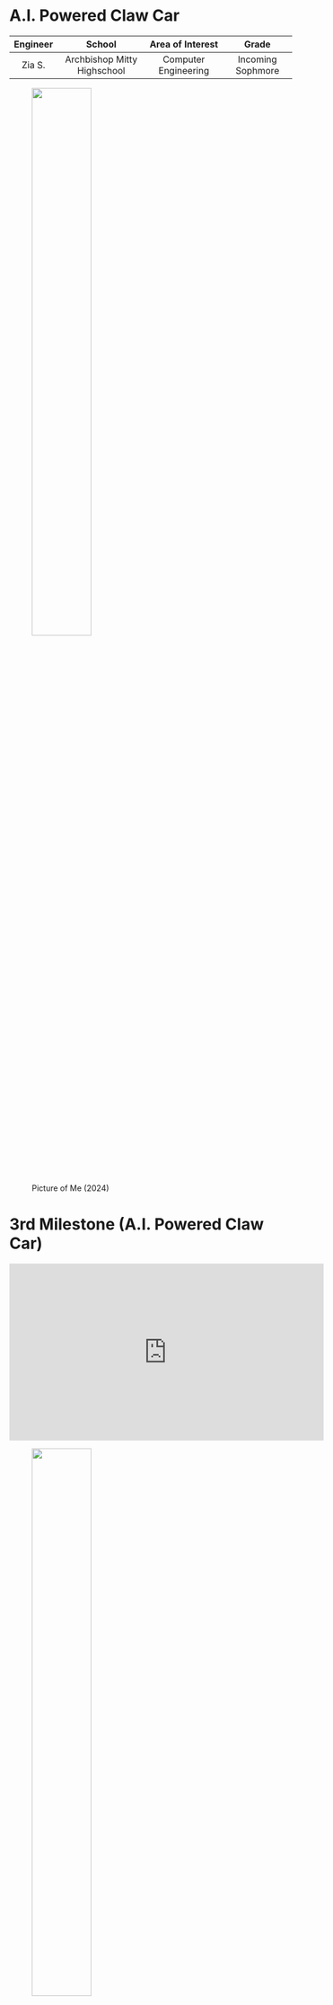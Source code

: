 # A.I. Powered Claw Car
<!--Replace this text with a brief description (2-3 sentences) of your project. This description should draw the reader in and make them interested in what you've built. You can include what the biggest challenges, takeaways, and triumphs from completing the project were. As you complete your portfolio, remember your audience is less familiar than you are with all that your project entails!-->

| **Engineer** | **School** | **Area of Interest** | **Grade** |
|:--:|:--:|:--:|:--:|
| Zia S. | Archbishop Mitty Highschool | Computer Engineering | Incoming Sophmore |

<figure>
  <img src="Zia.jpg"  width="50%" height="50%">
  <figcaption>Picture of Me (2024)</figcaption>
</figure>
  
# 3rd Milestone (A.I. Powered Claw Car)

<iframe width="560" height="315" src="https://www.youtube.com/embed/YPYSJYxstzI" title="Zia S. Third Milestone" frameborder="0" allow="accelerometer; autoplay; clipboard-write; encrypted-media; gyroscope; picture-in-picture; web-share" referrerpolicy="strict-origin-when-cross-origin" allowfullscreen></iframe>


<figure>
  <img src="New_CarPic.jpg" width="50%" height="50%">
</figure>
<figure>
  <img src="Remote.jpg" width="50%" height="50%">
</figure>

<!--For your final milestone, explain the outcome of your project. Key details to include are:
- What you've accomplished since your previous milestone
- What your biggest challenges and triumphs were at BSE
- A summary of key topics you learned about
- What you hope to learn in the future after everything you've learned at BSE-->

<h1>Summary</h1>
<h2>Project</h2>
My project is an A.I. Powered Claw Car, a robot controlled by a wireless remote that travels using 4 wheels and has a servo-powered claw attached on top. Using a raspberry camera module and the object identification A.I. program, Tensorflow, it is capable of identifying various objects based a training data set and pick them up with the claw. <br>

<h2>Components</h2>
<ul>
  <li>4 Wheel Acrylic Car Chassis</li>
  <li>RC Wheels</li>
  <li>TT Motors</li>
  <li>L298N Motor Driver Module</li>
  <li>Arduino Uno</li>
  <li>Arduino Nano</li>
  <li>Arduino Joystick Module</li>
  <li>Jumper Cables</li>
  <li>Small Breadboards</li>
  <li>9V Batteries</li>
  <li>NRF24L01 Wireless Modules<1i>
  <li>Cokoino Claw Arm</li>
  <li>Wooden Board</li>
  <li>Small Switch</li>
  <li>1 uF Capacitors</li>
</ul>

<h2>How Components Work Together</h2>
&nbsp;&nbsp;&nbsp;&nbsp;&nbsp;The Arduino Nano, the joystick module, the small breadboard, and the wireless module are all mounted on a small, rectangular board with the battery velcroed behind. The battery powers the Arduino Nano that contains the code to read the analog values of joystick based on its position, convert the values into bytes (integers 0-255), and transmit those values through the wireless module to be received by the wireless module of the Arduino Nano on the car chassis. With the switch, the remote can be turned on and off. The Arduino Uno on the car chassis processes the received values and based on them, commands the motor driver to power the wheels in a certain direction. For example, holding the joystick forward will move the car forwards, holding it backward moves the car backwards, and vice versa for turining left and right. The entire car chassis is also powered by a 9V battery. 

<h2>Progress</h2> <!-- What I did in previous milestones and what I did for third milestone. -->
<!--&nbsp;&nbsp;&nbsp;&nbsp;&nbsp;For the third milestone, I cut out a small rectangular board with a saw and drilled holes into it to act as the base for my remote. I then screwed the joystick module on the board and using the breadboard adhesive, mounted the small breadboard with the Arduino Nano on the board as well. I then made the necessary connection for the remote to work using the jumper cables and also attached the battery to the back of the board using velcro. Finally, I finished the remote by taping the wireless module to the middle of the board. I also setup the necessary connections on the Arduino Uno of the car to make sure that the wireless module was working properly. I coded the remote and the car and was successfully able to control the car wirelessly with little latency. However, I later realized that the car chassis I had from milestone 1 was not large enough to fit all of the necessary hardware for the robot so I asked my instructors for a bigger car chassis to replace it. I assembled the new chassis with four new motors mand mounted the Arduino Uno, a new motor driver, a small breadboard for ground and power connections, and a 9V battery to it. I then reprogrammed the Arduino Uno to controll four wheels instead of two. Finally, I mounted the claw on top of the car using screws and tested the car to see how well it could move with the heavy claw. It worked very well and was able to move effortlessly. 

<h2>Challenges Faced</h2>
&nbsp;&nbsp;&nbsp;&nbsp;&nbsp;I had many challenges with the third milestone with one of the them being the setup of the wireless module. It required very specific code and wire connections for it to work properly as it has 7 pins that neeeded to be connected to specfic places on the Arduinos for it to work properly. When it did not work the first time, I had to solder a capacitor to each module for less power fluctations so that a smooth connection could be created bewteen the two wireless modules. It started working afterwards, but I then ran into another issue with the transmission of data. At first, I coded the remote to transmit the x value first and then the y value of the joystick module to the car, causing a bug in which the value that was received second would permanently drop the zero and not update. To fix this, I changed the code to send the joystick values in a structure or a data package so the values were sent at the same time. Overall, it took me almost two days to setup the wireless modules. Another challenge I faced was that one motor would always be slower than the other when moving forward, leading to the car turning. This was a problem most likely caused by the universal wheel or the motor driver glitching out but was fixed when I switched to the new car chassis with four wheels, making it virtually impossible for it to not move forward when intended. The switch unfortunetly led to a new problem that wasted three days. The previous motor driver was capable of controlling the speed of the motors with purely code, but the new motor driver needed a separate pin, the Enable pin, to be connected to the 
Arduino Uno in order to control the speed of the motors. I was absolutely not able to get this to work and tried multiple motor drivers to find out what was wrong. In the end, I gave on on speed control as it was already taking up too much time and moved on to coding the new controls for the car. I was able to control the car as before except it would go forward without turning which was fantastic but run into yet another issue: my computer suddenly stopped working and was not able to access the arduino .inos for the remote and the car, disallowing me from further debugging. I cannot access the codes which is why they are not on this portfolio. As such, I am forced to leave the car and remote as they are despite any bugs that may come up. 

<h2>Next Step</h2>
&nbsp;&nbsp;&nbsp;&nbsp;&nbsp; For my modifications or final milestone, I shall add the A.I aspect of the project and use Tensorflow, an object identification program, to power the claw using a Raspberry Pi. 

<h2>Hexapod_Ultrasonic2_OLED.ino</h2>

```c++


```

<!--**Don't forget to replace the text below with the embedding for your milestone video. Go to Youtube, click Share -> Embed, and copy and paste the code to replace what's below.**-->

# Second Milestone (A.I. Powered Claw Car)

<iframe width="560" height="315" src="https://www.youtube.com/embed/mGiasDcI_J0" title="Zia S. Second Milestone" frameborder="0" allow="accelerometer; autoplay; clipboard-write; encrypted-media; gyroscope; picture-in-picture; web-share" referrerpolicy="strict-origin-when-cross-origin" allowfullscreen></iframe>

<figure>
  <img src="Claw_Picc.jpg" width="534.9527" height="500">
</figure>

<h1>Summary</h1>
<h2>Project</h2>
My project is an A.I. Powered Claw Car, a robot that travels using 2 wheels controlled by servos and has a claw attached on top. Using a raspberry camera module and an object identification A.I. program, it is capable of identifying various objects based a training data set and pick them up with the claw. <br>

<h2>Components</h2>
<ul>
  <li>Acrylic Plates</li>
  <li>Arduino Nano</li>
  <li>Arduino Shield</li>
  <li>Servo Package</li>
  <li>Joysticks</li>
  <li>USB Cable</li>
  <li>Jumper Cables</li>
  <li>Battery Case</li>
  <li>AA Batteries</li>
  <li>Turntable</li>
</ul>

<h2>How Components Work Together</h2>
&nbsp;&nbsp;&nbsp;&nbsp;&nbsp; The acrylic parts of the claw act as the base and main body that house the servos, Arduino Nano, and Arduino shield. The base of the claw has a servo that rotates a ball-bearing wheel, rotatating the entire claw. Two other servos control the arm of the claw, making it capable of moving up or down. The final servo controls the actual claw; it is attached to one claw half with a gear at the end that is in contact with the gear of the other claw half so when the servo rotates, the entire claw grabs or releases. The servos are controlled by two joysticks that are connected to the Arduino Nano; one controls the rotation and position of the claw arm and the other control the claw itself. 

<h2>Progress</h2>
&nbsp;&nbsp;&nbsp;&nbsp;&nbsp;For the second milestone, I had to cut the ground and voltage wires of the battery port of the claw and solder them to a new battery case as lithium batteries are not allowed in Bluestamp projects. Before beginning assembly, I used the Arduino program, Servo_90_ADJ.ino, provided by the pdf claw tutorial to adjust the servos to all be 90°, using a USB to connect the Arduino Nano to my computer. I then assembled the stand for the Arduino Nano and shield using standoffs and did the same for the ball-bearing base of the claw arm. Next, I added the servo for the base of the claw arm and attached a rectangular piece to it that would allow the servo to rotate the entire base. I then screwed together the claw arm with two servos, making sure that they were straight. Finally, I screwed in the servo for the claw and attached the claw half to it and lined up the other half with the first. I then assembled a simple controller using one of the acrylic plates and screwing in two joysticks. I then did the necessary wiring for the claw to properly work and be controllled by the claw. I uploaded the Arduino program, Arm.ino, provided by the tutorial to the Arduino Nano, allowing me to control the claw with the joysticks. 

<h2>Challenges Faced</h2>
&nbsp;&nbsp;&nbsp;&nbsp;&nbsp;One of the major problems I faced with the claw assembly was screwing in small screws into tiny nuts in tight spaces. It was quite difficult for me and wasted a lot of time. Eventually, I figured out a way to make it easier by always turning the claw over to a side in which the nut would be lying down to facilitate the screwing process. Another problem I faced was accidently attached the rectangular piece the wrong way on the base servo. This was an issue because one, the traction of the servo and the ball-bearing base was weak, leading to little rotation, and two, removing the servo arm from the rectangular piece is difficult. The servo arm is attached to the retangular piece using self-tapping screws which are difficult to remove once they are screwed in. It also did not help that the screwdriver I was using broke away from the handle, making it ineffective. I wasted more time trying to remove the self-tapping screws but managed to get them out using a plier that had a good grip on them. <br>

<h2>Next Step</h2>
&nbsp;&nbsp;&nbsp;&nbsp;&nbsp;My third milestone will be mounting the claw onto the car and programming them to be controlled by the same controller by making communication between the Arduino Uno of the car and Arduino Nano of the claw possible. I must learn how to make communication between two Arduino board possible and how to make a custom controller for the robot. <br> <br>

<h2>Servo_90_ADJ.ino</h2>

```c++
//
/*
 * This code applies to cokoino mechanical arm
 * Through this link you can download the source code:
 * https://github.com/Cokoino/CKK0006
 * Company web site:
 * http://cokoino.com/

#include<Servo.h>
Servo myservo1;  // Create a servo class
Servo myservo2;  // Create a servo class
Servo myservo3;  // Create a servo class
Servo myservo4;  // Create a servo class

void setup() {  
myservo1.attach(4);  //Set the servo control pin as D4
myservo2.attach(5);  //Set the servo control pin as D5
myservo3.attach(6);  //Set the servo control pin as D6
myservo4.attach(7);  //Set the servo control pin as D7
delay(100);          //delay 100ms 
}
/////////////////////////////////////////////////////////
void loop() {
 myservo1.write(90);  //The servo is 90 degrees
 myservo2.write(90);  //The servo is 90 degrees
 myservo3.write(90);  //The servo is 90 degrees
 myservo4.write(90);  //The servo is 90 degrees
 delay(1000);
 }
```

<h2>Schematic</h2>

<figure>
  <img src="M2_Schematic.jpg" alt="Provided by Cokoino" width="600" height="374">
  <figcaption>Provided by Cokoino.</figcaption>
</figure>

<h2>Arm.ino</h2>

```c++
/*
 * This code applies to cokoino mechanical arm
 * Through this link you can download the source code:
 * https://github.com/Cokoino/CKK0006
 * Company web site:
 * http://cokoino.com/
 *                                     ________
 *                         ----|servo4| 
 *                        |            --------
 *                    |servo3|   
 *                        |
 *                        |
 *                    |servo2|
 *                        |
 *                        |
 *                  ___________
 *                  |  servo1 |
 *         ____________________
 *         ____________________
 * Fanctions:
 * arm.servo1.read();   //read the servo of angle
 * arm.servo2.read();
 * arm.servo3.read();
 * arm.servo4.read();
 * 
 * arm.servo1.write(angle);   //servo run
 * arm.servo2.write(angle);
 * arm.servo3.write(angle);
 * arm.servo4.write(angle);
 * 
 * arm.left(speed);    //perform the action 
 * arm.right(speed);
 * arm.up(speed);
 * arm.down(speed);
 * arm.open(speed);
 * arm.close(speed);
 * 
 * arm.captureAction();    //capture the current action,return pointer array
 * arm.do_action(int *p,int speed);  //P is a pointer to the array
 * 
 * arm.JoyStickL.read_x(); //Returns joystick numerical
 * arm.JoyStickL.read_y();
 * arm.JoyStickR.read_x();
 * arm.JoyStickR.read_y();
 */
#include "src/CokoinoArm.h"
#define buzzerPin 9

CokoinoArm arm;
int xL,yL,xR,yR;

const int act_max=10;    //Default 10 action,4 the Angle of servo
int act[act_max][4];    //Only can change the number of action
int num=0,num_do=0;
///////////////////////////////////////////////////////////////
void turnUD(void){
  if(xL!=512){
    if(0<=xL && xL<=100){arm.up(10);return;}
    if(900<xL && xL<=1024){arm.down(10);return;} 
    if(100<xL && xL<=200){arm.up(20);return;}
    if(800<xL && xL<=900){arm.down(20);return;}
    if(200<xL && xL<=300){arm.up(25);return;}
    if(700<xL && xL<=800){arm.down(25);return;}
    if(300<xL && xL<=400){arm.up(30);return;}
    if(600<xL && xL<=700){arm.down(30);return;}
    if(400<xL && xL<=480){arm.up(35);return;}
    if(540<xL && xL<=600){arm.down(35);return;} 
    }
}
///////////////////////////////////////////////////////////////
void turnLR(void){
  if(yL!=512){
    if(0<=yL && yL<=100){arm.right(0);return;}
    if(900<yL && yL<=1024){arm.left(0);return;}  
    if(100<yL && yL<=200){arm.right(5);return;}
    if(800<yL && yL<=900){arm.left(5);return;}
    if(200<yL && yL<=300){arm.right(10);return;}
    if(700<yL && yL<=800){arm.left(10);return;}
    if(300<yL && yL<=400){arm.right(15);return;}
    if(600<yL && yL<=700){arm.left(15);return;}
    if(400<yL && yL<=480){arm.right(20);return;}
    if(540<yL && yL<=600){arm.left(20);return;}
  }
}
///////////////////////////////////////////////////////////////
void turnCO(void){
  if(xR!=512){
    if(0<=xR && xR<=100){arm.close(0);return;}
    if(900<xR && xR<=1024){arm.open(0);return;} 
    if(100<xR && xR<=200){arm.close(5);return;}
    if(800<xR && xR<=900){arm.open(5);return;}
    if(200<xR && xR<=300){arm.close(10);return;}
    if(700<xR && xR<=800){arm.open(10);return;}
    if(300<xR && xR<=400){arm.close(15);return;}
    if(600<xR && xR<=700){arm.open(15);return;}
    if(400<xR && xR<=480){arm.close(20);return;}
    if(540<xR && xR<=600){arm.open(20);return;} 
    }
}
///////////////////////////////////////////////////////////////
void date_processing(int *x,int *y){
  if(abs(512-*x)>abs(512-*y))
    {*y = 512;}
  else
    {*x = 512;}
}
///////////////////////////////////////////////////////////////
void buzzer(int H,int L){
  while(yR<420){
    digitalWrite(buzzerPin,HIGH);
    delayMicroseconds(H);
    digitalWrite(buzzerPin,LOW);
    delayMicroseconds(L);
    yR = arm.JoyStickR.read_y();
    }
  while(yR>600){
    digitalWrite(buzzerPin,HIGH);
    delayMicroseconds(H);
    digitalWrite(buzzerPin,LOW);
    delayMicroseconds(L);
    yR = arm.JoyStickR.read_y();
    }
}
///////////////////////////////////////////////////////////////
void C_action(void){
  if(yR>800){
    int *p;
    p=arm.captureAction();
    for(char i=0;i<4;i++){
    act[num][i]=*p;
    p=p+1;     
    }
    num++;
    num_do=num;
    if(num>=act_max){
      num=0;
      buzzer(600,400);
      }
    while(yR>600){yR = arm.JoyStickR.read_y();}
    //Serial.println(act[0][0]);
  }
}
///////////////////////////////////////////////////////////////
void Do_action(void){
  if(yR<220){
    buzzer(200,300);
    for(int i=0;i<num_do;i++){
      arm.do_action(act[i],15);
      }
    num=0;
    while(yR<420){yR = arm.JoyStickR.read_y();}
    for(int i=0;i<2000;i++){
      digitalWrite(buzzerPin,HIGH);
      delayMicroseconds(200);
      digitalWrite(buzzerPin,LOW);
      delayMicroseconds(300);        
    }
  }
}
///////////////////////////////////////////////////////////////
void setup() {
  //Serial.begin(9600);
  //arm of servo motor connection pins
  arm.ServoAttach(4,5,6,7);
  //arm of joy stick connection pins : xL,yL,xR,yR
  arm.JoyStickAttach(A0,A1,A2,A3);
  pinMode(buzzerPin,OUTPUT);
}
///////////////////////////////////////////////////////////////
void loop() {
  xL = arm.JoyStickL.read_x();
  yL = arm.JoyStickL.read_y();
  xR = arm.JoyStickR.read_x();
  yR = arm.JoyStickR.read_y();
  date_processing(&xL,&yL);
  date_processing(&xR,&yR);
  turnUD();
  turnLR();
  turnCO();
  C_action();
  Do_action();
}
```

# First Milestone (A.I. Powered Claw Car)

<iframe width="560" height="315" src="https://www.youtube.com/embed/jHtg-IWIxA0" title="Zia S. First Milestone" frameborder="0" allow="accelerometer; autoplay; clipboard-write; encrypted-media; gyroscope; picture-in-picture; web-share" referrerpolicy="strict-origin-when-cross-origin" allowfullscreen></iframe>

<img src="Car_Pic.jpg"  width="500" height="474">

<h1>Summary</h1>

<h2>Project</h2>
My project is an A.I. Powered Claw Car, a robot that travels using 2 wheels controlled by servos and has a claw attached on top. Using a raspberry camera module and an object identification A.I. program, it is capable of identifying various objects based a training data set and pick them up with the claw. <br>

<h2>Components</h2>
<ul>
  <li>Acrylic Plate</li>
  <li>Arduino Uno</li>
  <li>Mini Breadboard</li>
  <li>TT Wheel</li>
  <li>1" Wheel</li>
  <li>TT Motor</li>
  <li>WLAN Module</li>
  <li>USB Cable</li>
  <li>Jumper Cables</li>
  <li>9V Battery</li>
  <li>IR Reciever</li>
  <li>IR Controller</li>
  <li>Velcro</li>
</ul> <br>

<h2>How Components Work Together</h2>
&nbsp;&nbsp;&nbsp;&nbsp;&nbsp; The acrylic plate acts as the base of the car; everything including the servos, Arduino Uno, mini breadboard, L9110 module, universal wheel, and 9V Battery is attached to it. Whenever a button is pressed on the IR controller, the IR reciever recieves the signal and sends it to the Arduino Uno. The Uno then processes the signal and depending on the button pressed, sends a signal to the L9110 module with the specific activation truth table. This activates the motors and moves the car. 

<h2>Progress</h2>
&nbsp;&nbsp;&nbsp;&nbsp;&nbsp;For the first milestone, I assembled the whole car and downloaded the necessary software, such as the Arduino library IRRemote and the Processing IDE, to control the car using the IR remote. 
<h2>Challenges Faced</h2>
&nbsp;&nbsp;&nbsp;&nbsp;&nbsp; I had a few troubles attaching the motors to the acrylic plate as the window for attachment was very tight and took me a bit to attach. I also wasted much time looking for specific standoffs that were missing from my kit that were needed for the universal wheel and ended up having to use slightly longer standoffs. 

<h2>Next Step</h2>
&nbsp;&nbsp;&nbsp;&nbsp;&nbsp;The next step is completing my second milestone: assembling the claw and programming it.<br><br>

<h2>Car_Remote_Control.ino</h2>

<h2>Schematic</h2>

<figure>
  <img src="M1_Schematic.jpg" alt="Provided by SunFounder" width="600" height="400">
  <figcaption>Provided by Cokoino.</figcaption>
</figure>
  
```c++
#include <IRremote.h>

const int IR_RECEIVE_PIN = 12;  // Define the pin number for the IR Sensor

const int A_1B = 5;
const int A_1A = 6;
const int B_1B = 9;
const int B_1A = 10;


int speed = 150;

void setup() {
  Serial.begin(9600);

  //motor
  pinMode(A_1B, OUTPUT);
  pinMode(A_1A, OUTPUT);
  pinMode(B_1B, OUTPUT);
  pinMode(B_1A, OUTPUT);

  //IR remote
  IrReceiver.begin(IR_RECEIVE_PIN, ENABLE_LED_FEEDBACK);  // Start the IR receiver // Start the receiver
  Serial.println("REMOTE CONTROL START");

}

void loop() {

  if (IrReceiver.decode()) {
    //    Serial.println(results.value,HEX);
    String key = decodeKeyValue(IrReceiver.decodedIRData.command);
    if (key != "ERROR") {
      Serial.println(key);

      if (key == "+") {
        speed += 50;
      } else if (key == "-") {
        speed -= 50;
      } else if (key == "2") {
        moveForward(speed);
        delay(1000);
      } else if (key == "1") {
        moveLeft(speed);
      } else if (key == "3") {
        moveRight(speed);
      } else if (key == "4") {
        turnLeft(speed);
      } else if (key == "6") {
        turnRight(speed);
      } else if (key == "7") {
        backLeft(speed);
      } else if (key == "9") {
        backRight(speed);
      } else if (key == "8") {
        moveBackward(speed);
        delay(1000);
      }

      if (speed >= 255) {
        speed = 255;
      }
      if (speed <= 0) {
        speed = 0;
      }
      delay(500);
      stopMove();
    }

    IrReceiver.resume();  // Enable receiving of the next value
  }
}

void moveForward(int speed) {
  analogWrite(A_1B, 0);
  analogWrite(A_1A, speed);
  analogWrite(B_1B, speed);
  analogWrite(B_1A, 0);
}

void moveBackward(int speed) {
  analogWrite(A_1B, speed);
  analogWrite(A_1A, 0);
  analogWrite(B_1B, 0);
  analogWrite(B_1A, speed);
}

void turnRight(int speed) {
  analogWrite(A_1B, speed);
  analogWrite(A_1A, 0);
  analogWrite(B_1B, speed);
  analogWrite(B_1A, 0);
}

void turnLeft(int speed) {
  analogWrite(A_1B, 0);
  analogWrite(A_1A, speed);
  analogWrite(B_1B, 0);
  analogWrite(B_1A, speed);
}

void moveLeft(int speed) {
  analogWrite(A_1B, 0);
  analogWrite(A_1A, speed);
  analogWrite(B_1B, 0);
  analogWrite(B_1A, 0);
}

void moveRight(int speed) {
  analogWrite(A_1B, 0);
  analogWrite(A_1A, 0);
  analogWrite(B_1B, speed);
  analogWrite(B_1A, 0);
}

void backLeft(int speed) {
  analogWrite(A_1B, speed);
  analogWrite(A_1A, 0);
  analogWrite(B_1B, 0);
  analogWrite(B_1A, 0);
}

void backRight(int speed) {
  analogWrite(A_1B, 0);
  analogWrite(A_1A, 0);
  analogWrite(B_1B, 0);
  analogWrite(B_1A, speed);
}

void stopMove() {
  analogWrite(A_1B, 0);
  analogWrite(A_1A, 0);
  analogWrite(B_1B, 0);
  analogWrite(B_1A, 0);
}


String decodeKeyValue(long result)
{
  switch(result){
    case 0x16:
      return "0";
    case 0xC:
      return "1"; 
    case 0x18:
      return "2"; 
    case 0x5E:
      return "3"; 
    case 0x8:
      return "4"; 
    case 0x1C:
      return "5"; 
    case 0x5A:
      return "6"; 
    case 0x42:
      return "7"; 
    case 0x52:
      return "8"; 
    case 0x4A:
      return "9"; 
    case 0x9:
      return "+"; 
    case 0x15:
      return "-"; 
    case 0x7:
      return "EQ"; 
    case 0xD:
      return "U/SD";
    case 0x19:
      return "CYCLE";         
    case 0x44:
      return "PLAY/PAUSE";   
    case 0x43:
      return "FORWARD";   
    case 0x40:
      return "BACKWARD";   
    case 0x45:
      return "POWER";   
    case 0x47:
      return "MUTE";   
    case 0x46:
      return "MODE";       
    case 0x0:
      return "ERROR";   
    default :
      return "ERROR";
    }
}
}

```

<!--# Schematics 
Here's where you'll put images of your schematics. [Tinkercad](https://www.tinkercad.com/blog/official-guide-to-tinkercad-circuits) and [Fritzing](https://fritzing.org/learning/) are both great resoruces to create professional schematic diagrams, though BSE recommends Tinkercad becuase it can be done easily and for free in the browser. 


# Bill of Materials
Here's where you'll list the parts in your project. To add more rows, just copy and paste the example rows below.
Don't forget to place the link of where to buy each component inside the quotation marks in the corresponding row after href =. Follow the guide [here]([url](https://www.markdownguide.org/extended-syntax/)) to learn how to customize this to your project needs. 

| **Part** | **Note** | **Price** | **Link** |
|:--:|:--:|:--:|:--:|
| Item Name | What the item is used for | $Price | <a href="https://www.amazon.com/Arduino-A000066-ARDUINO-UNO-R3/dp/B008GRTSV6/"> Link </a> |
|:--:|:--:|:--:|:--:|
| Item Name | What the item is used for | $Price | <a href="https://www.amazon.com/Arduino-A000066-ARDUINO-UNO-R3/dp/B008GRTSV6/"> Link </a> |
|:--:|:--:|:--:|:--:|
| Item Name | What the item is used for | $Price | <a href="https://www.amazon.com/Arduino-A000066-ARDUINO-UNO-R3/dp/B008GRTSV6/"> Link </a> |
|:--:|:--:|:--:|:--:|-->

# Starter Project (Retro Arcade Console)

<iframe width="560" height="315" src="https://www.youtube.com/embed/hHAm_oHuuT8" title="Zia C. Starter Project" frameborder="0" allow="accelerometer; autoplay; clipboard-write; encrypted-media; gyroscope; picture-in-picture; web-share" referrerpolicy="strict-origin-when-cross-origin" allowfullscreen></iframe>

<figure>
  <img src="Starter_Project2.jpg" width="50%" height="50%">
</figure>

My Starter Project is the Retro Arcade Console which uses multiple buttons, a digitron display, 2 dot matrixes, and a buzzer to create a full-on gaming experience with 5 retro games including Tetris and Snake.  

Materials:
* 1 Buzzer
* 1 220uF 16V Capacitor
* 1 Micro USB
* 1 Power Cable
* 1 Self-switch
* 1 Self-switch cap
* 1 Digitron display
* IC Chip
* 2 LED dot matrix modules
* 6 Buttons
* 6 Button caps
* 1 PCB
* 8 M3x5mm Screws
* 2 M3x8mm Screws
* 4 Copper columns
* 4 Hexagonal columns
* 1 Battery Case
* 6 Acrylic shells
* 1 Solder & Soldering Iron
* 1 Screwdriver

Procedure: 
1. First, I soldered all of the main parts to the PCB; I soldered the 6 buttons, then the micro USB, then the capacitor, then the self-lock switch, then the digitron display, and finally the dot matrix modules.
2. Second, I soldered the ground and voltage wires of the battery case to the PCB, attached the case to an acrylic shell using screws, and attached the button caps to all of the buttons.
3. Finally, I assembled the acyrlic cage using mutiples screws and columns to space out the console.

| **Part** | **Note** | **Price(USD)** | **Link** |
|:--:|:--:|:--:|:--:|
| Retro Arcade Console Kit | The Starter Project. Practice for soldering | $18.49 | <a href="https://www.amazon.com/dp/B094QRRHC2/ref=sspa_dk_detail_1?pd_rd_i=B094QRRHC2&pd_rd_w=iFh4R&content-id=amzn1.sym.386c274b-4bfe-4421-9052-a1a56db557ab&pf_rd_p=386c274b-4bfe-4421-9052-a1a56db557ab&pf_rd_r=AA58W4GJA657ZMAFP0S1&pd_rd_wg=78CN3&pd_rd_r=f9932188-f580-46e9-94e3-8f99fe06b247&s=hi&sp_csd=d2lkZ2V0TmFtZT1zcF9kZXRhaWxfdGhlbWF0aWM&th=1"> Link </a> |
| SunFounder Ultimate Starter Kit | Has car chassis and motors where claw is mounted. | $69.99 | <a href="https://www.amazon.com/SunFounder-Ultimate-Tutorials-Beginners-Enthusiasts/dp/B0CGJ235XN/ref=sr_1_3?crid=LI81E9OBZSUO&dib=eyJ2IjoiMSJ9.K4REazmOUfZS5PT07Lecex9Y4i7ZDkgMeu7mcsyogd5iUg9GO4JGglcgFxpL0NlvUhLWKUZkA3GInueBQCztQ8gGhWwNuB26dXoXe48xdwNPbhVgyPaCpLUUoaC3yYTmlCbOhPZJM4wAPw969d98ud4e8EZ3OlZSI0UbvxV8LmCh7nC28Ca9w-RiqNIAa15vkWl8lBbEczlI4wQQLK9YrOf79FFj8H9nAGZIwpsA8i4.17fqsccSs4YYJ1206ujgq0hqSMfvHgAGU3UZc8nTYC8&dib_tag=se&keywords=arduino+car+kit+sunfounder&qid=1719520721&sprefix=arduino+car+kit+sunfounder%2Caps%2C123&sr=8-3"> Link </a> |
| Robot Smart Car Chassis Kit | New chassis to hold all necessary parts. | $21.29 | <a href="https://www.amazon.com/Wireless-TECKNET-Receiver-Portable-Adjustable/dp/B095HBY3RF?th=1](https://www.amazon.com/perseids-Chassis-Encoder-Wheels-Battery/dp/B07DNXBFQN/ref=sr_1_6?dib=eyJ2IjoiMSJ9.hKxSiGJJRXz98sdZQp8Q26WulT-7DpESM8kH0E20KkbgnseSThlRmQCzna1Lp4qPO2STJXvT9jnB55g2r4G4SGE1g_VsA116azJzQV3hcWshWGSKNYDyOXaflDW6LKxvlcKs9uRE50dSXcsQHT0yTaRzeWilNU99lg7cHBoBTBMC1UjVTMdDJhiiGq0lJBKO7qHwP_w2GYKE-_28C5qKEr0P-TxkFgS39jNIrNa8_a_I7PRliS8-_0Guiq8COCb2bBBCXhkSzFrWKJFBk23haY_W2KTH6Y_O7Rsr27oxKoQ.--zmR2ZplWXKmoK7SlXY6feHQOR8S-jGfd-DHUcotgo&dib_tag=se&keywords=car%2Bchassis&qid=1719520870&sr=8-6&th=1)"> Link </a> 
| Robot Arm for Arduino | Claw controlled by Raspberry Pi. | $49.99 | <a href="https://www.amazon.com/LK-COKOINO-Compliment-Engineering-Technology/dp/B081FG1JQ1/ref=asc_df_B081FG1JQ1/?tag=hyprod-20&linkCode=df0&hvadid=692875362841&hvpos=&hvnetw=g&hvrand=15885241711204516416&hvpone=&hvptwo=&hvqmt=&hvdev=c&hvdvcmdl=&hvlocint=&hvlocphy=9032171&hvtargid=pla-2281435180058&psc=1&mcid=e7eb198dfd9b3202a2c668e2d0d127a9&hvocijid=15885241711204516416-B081FG1JQ1-&hvexpln=73&gad_source=1"> Link </a> 
| BOJACK L298N Motor DC Dual H-Bridge Motor Driver | Controller module for motors. | $9.99 | <a href="https://www.amazon.com/BOJACK-H-Bridge-Controller-Intelligent-Mega2560/dp/B0C5JCF5RS/ref=sr_1_1_sspa?dib=eyJ2IjoiMSJ9.zgWpfC0Fsw5UyKNLnRiFnUJz2-_eG08MlY6iKeXo5wseZidU33xDvmYM4BCsANRIjSHkTB2Wn115xAemuvRg0nhOZBiFyIthpVyprezTj3ypRmJXsADBYsz_nJ08H2pblt4B4HuYYx9gisCIstN9hTA1iTBX-Vd7Ung-CUSOrCiM1xWr2fCSoI9zAekow6PtwGFtG5jXinrX_H4PxOd7VFE83RCkomRp0f2_fbktxc4.oaE6PhkOzQk6JZLULDjVb39Em6nCQMZKLAOwJ9A2uk0&dib_tag=se&keywords=ln+motor+driver&qid=1719521348&sr=8-1-spons&sp_csd=d2lkZ2V0TmFtZT1zcF9hdGY&psc=1"> Link </a> 
| HiLetgo 4pcs NRF24L01 | Wireless module for remote control. | $21.29 | <a href=""> Link </a> 
| Robot Smart Car Chassis Kit | New chassis to hold all necessary parts. | $7.89 | <a href="https://www.amazon.com/HiLetgo-NRF24L01-Wireless-Transceiver-Module/dp/B00LX47OCY/ref=sr_1_1_sspa?crid=AHQO9101MS3U&dib=eyJ2IjoiMSJ9.Woh7bdl5I1d7cnJ_kGjUbwShUB-6weAQEdP6-S98joP2wT3687XbKoun6Hq_8s3W3HN_V-HR4ZO80yvuzZpKrlu_LYtAs7MtdqPKTKdI8E3Eg0yshZ7KCx1IGOVZ5hFb8NcMNN5lS4z8yxOorUlGfNs70tP9FrTu_MGU0aCfvIJZ_kSkF2PTQMMSrDBaRrroYr3VSZ4jckDiuiPBRGaJs73ptfkG5q5AnUEMAbgePag.ViiTNX9pLt93_egw3pL62Oylc0KyhoZVkg7L-PcSpz0&dib_tag=se&keywords=nRF24L01&qid=1719521472&sprefix=nrf24l01%2Caps%2C237&sr=8-1-spons&sp_csd=d2lkZ2V0TmFtZT1zcF9hdGY&psc=1k"> Link </a> 
| Mini Breadboard | Extra space for jumper cable connections. | $5.99 | <a href="https://www.amazon.com/WWZMDiB-SYB-170-Breadboard-Colorful-Multicolored/dp/B0B827VM95/ref=sr_1_1_sspa?crid=IQ18UPFXLY74&dib=eyJ2IjoiMSJ9.Mto0RW59gbj8YJfF4oZCpb_wfOren6sDrocFS9lXPUC3JVOB27OMrWgxCJr-0f9YVY_E_MJZ8eynVBydteXrWORLMB5CLBi5my46gGecs5h00x8lmND_1LkIMrNQ7fnNGE0XB-KUftMKV_VocBsqIs1c6CvnqsV3_FZo7lcUhosNAMKD_lNxFtjo5-I0MGTW8xxDERcXlveRc3kOQ3DQYbE9oP_05kBgGBYCGGJ89II.Txa_5JpAEGjjyR28a3oHR9nYxjbD6G8mkoNRUaGnIWY&dib_tag=se&keywords=mini+breadboards&qid=1719521544&sprefix=mini+breadboard%2Caps%2C177&sr=8-1-spons&sp_csd=d2lkZ2V0TmFtZT1zcF9hdGY&psc=1"> Link </a> 
| Jumper Cables | Necessary for connections for Arduino & Raspberry Pi. | 7.99 | <a href="https://www.amazon.com/Solderless-Multicolor-Electronic-Breadboard-Protoboard/dp/B09FPJ9TSP/ref=sr_1_1_sspa?crid=3JLGHNUSGLMGI&dib=eyJ2IjoiMSJ9.tjHxIQLJsk16_0YVtUGN6c8DmHK3PDFDmgZh8glIwBKwkDe0qcEpxnPzQIfKbADpQjX_1snl242wXes0aqa4McAmu9u5nmA1pC5FEafoAAA3LsNqtFnNjRZwK7y7IDHcKHfxu-oRkGCizPwggeekc4g2BDNlXhHkrCqBoTkBPcJNbnwVAY_GCCn3ifYSbTxGO4UnYRPn748VHyTJqq6S5ULOViCFtu6w3HzBxGAbBpo.sjT4m9RvP3oSoWA3zh--NYv7Zu_Fa8r-FuKvW8IgN_g&dib_tag=se&keywords=jump%2Bcables%2Barduino&qid=1719521665&sprefix=jump%2Bcables%2Barduino%2Caps%2C151&sr=8-1-spons&sp_csd=d2lkZ2V0TmFtZT1zcF9hdGY&th=1"> Link </a> 
| 9V Batteries | Powers car and car remote. | $12.34 | <a href="https://www.amazon.com/Amazon-Basics-Performance-All-Purpose-Batteries/dp/B00MH4QM1S/ref=sr_1_1?crid=GVBBORV815WQ&dib=eyJ2IjoiMSJ9.eUT9hJuooOsj1srPp_SmD-RPKsMfZYxZOW3EwpQsCnHwqL0JhLzvaFQUq9F5A-3zpe19oW1j5iYlA-FnySt8_-tIF2VnGmgy3Tqo40XBsPWVmKORcLvbz__SWiA0KJi0M43Pm-0F4rfbX5g7GtmU10AkUcpFcpx4Cirw_Afp1CxhmZcbXAuRXTkMMBkKYKkFE8r6JUr7bXx54U7m4V-H0-WiX7IhQskis9lRnFRv9GbakEKXkilqHqh3SfbvJfcvIodOmv7fAJgVekveyKSJcYbC7Bdi7su2HwJE8TnoULs.DZ8fav3Gc2FpVqdsUNzzRpwkPkMfjIpoweSOEjHZ2TA&dib_tag=se&keywords=amazon+basics+9v+battery&qid=1719521766&rdc=1&sprefix=amazon+basics+9v+batter%2Caps%2C157&sr=8-1"> Link </a> 
| CanaKit Raspberry Pi 4 4GB Starter PRO Kit | Contains everything for Raspberry Pi to work. | $119.99 | <a href="https://www.amazon.com/CanaKit-Raspberry-4GB-Starter-Kit/dp/B07V5JTMV9/ref=sr_1_1_sspa?crid=25HQYDD1JR384&dib=eyJ2IjoiMSJ9.mP4drOfyakW9P2E6ytjWi5Zf7flYea5N2CQDqGfQ1mDhMvprgoi-t-zlc_pvFQPcF8E2O6AESj6Om7ZB9CrmRxfC0v7VmDhm1h3CRr8RzisTfZFmZ7UbCXBmrPH6EC7FXe95XyITpQW8q8Vfl3AtToPAAxN3NlglYLmIOPST7MjXHQgN7EHJvVXpX1x2Z8qhXKcPI6bs0kEQL2yTHBjEZ_gJsA6QCtYclwonkjr6C1c.COPvpszhEQ94XT2St1i-I8atK2ZDJ96NUV9GHGDu1Dk&dib_tag=se&keywords=raspberry%2Bpi%2B4&qid=1719521852&sprefix=raspberry%2Bpi%2B4%2Caps%2C143&sr=8-1-spons&sp_csd=d2lkZ2V0TmFtZT1zcF9hdGY&th=1"> Link </a> 
| HDMI Video Capture Card | Used to display Raspberry Pi on OBS. | $16.99 | <a href="https://www.amazon.com/AMZHRLY-Recording-Camcorder-Streaming-Conference/dp/B0974MJY14/ref=sr_1_8?crid=3BQOGSYS1VNTG&dib=eyJ2IjoiMSJ9.m1E68xLLqhA5tsiHj04YRMJb8qOQG0I9OIpslSLmshyP6QUvrekPCVOD1v9XlNnHqFPizoHecmpZ5OF_Nkb7i52ju8rW3BvMBG-be5gaCeaK4lpSQdf89Q5CTCFUn3fay6PfKyOm8ff3sW70suVF13VAiIxPzTqdxdO5vMFSrEdoKc4tMVqLc0i_LG_kpG9Adtw1SJKQo2rLK-162uSUNAspBypiWH1f9X_DBerkzVU.IhT8xOe86dG1LMVhNKWZJw4YYgfKxI6ta_45QeR_wi0&dib_tag=se&keywords=hdmi%2Bcapture%2Bcard&qid=1719522164&sprefix=hdmi%2Bcapture%2Bcard%2Caps%2C141&sr=8-8&th=1"> Link </a> 
| Raspberry Pi Camera Module | Used for object detection system. | $6.99 | <a href="https://www.amazon.com/Arducam-Megapixels-Sensor-OV5647-Raspberry/dp/B012V1HEP4/ref=sr_1_4?crid=2UIJEA9QUX9ZR&dib=eyJ2IjoiMSJ9.SdZxeeuAaWgC9GeoeEJUFKL5UUOrsJ5iu3sNf2dgqPvxI-RfE-1ThsD0_SfIw1J_b5rynYqefVyiri1m0Da-Agv04NbPff1yM3HAGxpVCDRZTjxowobAAhAHZtmIMSVSPoYJvQNr1iy6_u9DJ73tok72VddC5EWnfmaj-oChhuL1EGC0eQ-yT6WlYK-Ve3vcIPhQLhZGfq_cgp77LJIKTwilk-Up2GrXeTsevpKP_SI.hH37rlJlrp_im9O2HdTCeRLWhNlW0OOJe963AGhWa8k&dib_tag=se&keywords=raspberry%2Bpi%2Bcamera%2Bmodule&qid=1719522045&sprefix=raspberry%2Bpi%2Bcamera%2Bmodule%2Caps%2C145&sr=8-4&th=1"> Link </a> 
| INIU Portable Charger | Power source for Raspberry Pi. | $17.99 | <a href="https://www.amazon.com/INIU-High-Speed-Flashlight-Powerbank-Compatible/dp/B07CZDXDG8/ref=sr_1_3?crid=2N5I8FOT1KFCZ&dib=eyJ2IjoiMSJ9.wdrQFmIox6JVF7ORkSnx4CK_x94mFot0Gg32CA_Tw3LKeD_A6HL6cNzV98ZXn1iWc8TdyBMewOYS-mIUz1J8yY-laon26SQJ-pXimBHAKW0YpE-bEn8mteWEPwtXaqITn3Pk2N3ENOSqV3lat0GJrAcjoCmtiVWPkN4A_7T9OvNRPuGICvpfkBieMOVAcwwHnMzW12tBsyvkmi1XHvmqn6MG6L2Ly9IfLuMvfyg4XCU.M_T3vAjy3jw_8p7xpSFlykTGCv25JtV62s-s-uvHcM8&dib_tag=se&keywords=power%2Bbank&qid=1719522223&sprefix=powerbank%2Caps%2C196&sr=8-3&th=1"> Link </a> 

<!--# Other Resources/Examples
One of the best parts about Github is that you can view how other people set up their own work. Here are some past BSE portfolios that are awesome examples. You can view how they set up their portfolio, and you can view their index.md files to understand how they implemented different portfolio components.
- [Example 1](https://trashytuber.github.io/YimingJiaBlueStamp/)
- [Example 2](https://sviatil0.github.io/Sviatoslav_BSE/)
- [Example 3](https://arneshkumar.github.io/arneshbluestamp/)

To watch the BSE tutorial on how to create a portfolio, click here.-->
